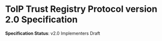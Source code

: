 ToIP Trust Registry Protocol version 2.0 Specification
==================

**Specification Status**: v2.0 Implementers Draft


[//]: # (Pandoc Formatting Macros)

[//]: # (\maketitle)

[//]: # (\newpage)